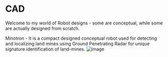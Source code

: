 # CAD
Welcome to my world of Robot designs - some are conceptual, while some are actually designed from scratch.

Minotron - It is a compact designed conceptual robot used for detecting and localizing land mines using Ground Penetrating Radar for unique signature identification of land-mines.
![image](https://user-images.githubusercontent.com/115650174/205970936-39d57519-9552-4d91-b04f-dd366d5e0296.png)
